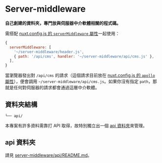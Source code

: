 # Server-middleware

**自己創建的資料夾，專門放與伺服器中介軟體相關的程式碼。**

需搭配 [nuxt.config.js 的 `serverMiddleware` 屬性](https://nuxtjs.org/docs/2.x/configuration-glossary/configuration-servermiddleware)一起使用：

```javascript
{
  serverMiddleware: [
    '~/server-middleware/header.js',
    { path: '/api/cms', handler: '~/server-middleware/api/cms.js' },
  ],
}
```

當瀏覽器發出對 `/api/cms` 的請求（這個請求目前放在 [nuxt.config.js 的 `apollo` 屬性](https://github.com/nuxt-community/apollo-module#2--load-nuxtjsapollo-module)），便會調用 `~/server-middleware/api/cms.js`。如果你沒有指定 `path`，那就是任何對伺服器的請求都會通過這層中介軟體。

## 資料夾結構

```
└── api/
```

本專案有許多資料需靠打 API 取得，故特別獨立出一個 [api 資料夾](./api/)來管理。

## api 資料夾

請見 [server-middleware/api/README.md](./api/README.md)。
